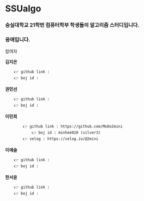 # SSUalgo

### 숭실대학교 21학번 컴퓨터학부 학생들의 알고리즘 스터디입니다.
### 응애입니다.


참여자

**김지은**  
```
	👉 github link :   
	👉 boj id :   
```
	  
**권민선** 
```
	👉 github link :   
	👉 boj id :   
```
**이민희**   
```
	    👉 github link : https://github.com/MoOo2mini    
    	    👉 boj id : minhee020 (silver3)    
	    👉 velog : https://velog.io/@2mini   
```
	      
**이예슬**    
```
	👉 github link :   
	👉 boj id :   
```
	    
**한서윤**   
```
	👉 github link :   
	👉 boj id :   
```

